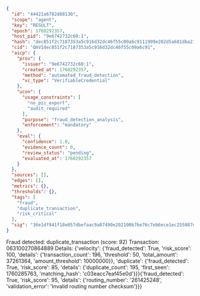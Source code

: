 ```json
{
  "id": "44421a6782d88130",
  "scope": "agent",
  "key": "RESULT",
  "epoch": 1760292357,
  "host_pid": "9e6742732c60:1",
  "hash": "dec851f2c7187353a5c916d32dc46f55c09a6c9111999e202d5a681dba210eec",
  "cid": "QmV1dec851f2c7187353a5c916d32dc46f55c09a6c91",
  "aicp": {
    "prov": {
      "issuer": "9e6742732c60:1",
      "created_at": 1760292357,
      "method": "automated_fraud_detection",
      "vc_type": "VerifiableCredential"
    },
    "ucon": {
      "usage_constraints": [
        "no_pii_export",
        "audit_required"
      ],
      "purpose": "fraud_detection_analysis",
      "enforcement": "mandatory"
    },
    "eval": {
      "confidence": 1.0,
      "evidence_count": 0,
      "review_status": "pending",
      "evaluated_at": 1760292357
    }
  },
  "sources": [],
  "edges": [],
  "metrics": {},
  "thresholds": {},
  "tags": [
    "fraud",
    "duplicate_transaction",
    "risk_critical"
  ],
  "sig": "36e1df941f18e057dbefaac9a07490e202100b7be76c7eb6ece1ec255087d6dd"
}
```

Fraud detected: duplicate_transaction (score: 92)
Transaction: 063100270864889
Details: {'velocity': {'fraud_detected': True, 'risk_score': 100, 'details': {'transaction_count': 196, 'threshold': 50, 'total_amount': 37261364, 'amount_threshold': 10000000}}, 'duplicate': {'fraud_detected': True, 'risk_score': 85, 'details': {'duplicate_count': 195, 'first_seen': 1760285763, 'matching_hash': 'c03eacc7eaf45e0d'}}}{'fraud_detected': True, 'risk_score': 95, 'details': {'routing_number': '261425248', 'validation_error': 'Invalid routing number checksum'}}}